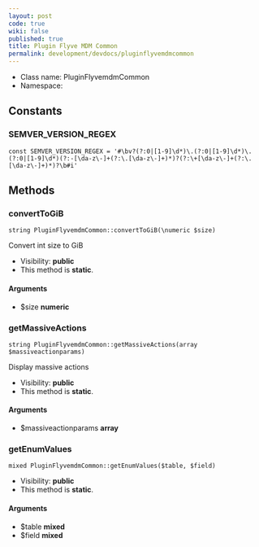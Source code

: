 ```yaml
---
layout: post
code: true
wiki: false
published: true
title: Plugin Flyve MDM Common
permalink: development/devdocs/pluginflyvemdmcommon
---
```


* Class name: PluginFlyvemdmCommon
* Namespace: 



## Constants



### SEMVER_VERSION_REGEX

    const SEMVER_VERSION_REGEX = '#\bv?(?:0|[1-9]\d*)\.(?:0|[1-9]\d*)\.(?:0|[1-9]\d*)(?:-[\da-z\-]+(?:\.[\da-z\-]+)*)?(?:\+[\da-z\-]+(?:\.[\da-z\-]+)*)?\b#i'

## Methods



### convertToGiB

    string PluginFlyvemdmCommon::convertToGiB(\numeric $size)

Convert int size to GiB



* Visibility: **public**
* This method is **static**.


#### Arguments
* $size **numeric**



### getMassiveActions

    string PluginFlyvemdmCommon::getMassiveActions(array $massiveactionparams)

Display massive actions



* Visibility: **public**
* This method is **static**.


#### Arguments
* $massiveactionparams **array**



### getEnumValues

    mixed PluginFlyvemdmCommon::getEnumValues($table, $field)





* Visibility: **public**
* This method is **static**.


#### Arguments
* $table **mixed**
* $field **mixed**